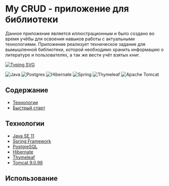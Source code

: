 # My CRUD - приложение для библиотеки
Данное приложение является иллюстрационным и было создано во время учёбы для освоения навыков
работы с актуальными технологиями. Приложение реализует техническое задание для вымышленной
библиотеки, которой необходимо хранить информацию о литературе и пользователях, а так же вести
учёт взятых книг.

[![Typing SVG](https://readme-typing-svg.herokuapp.com?color=%2336BCF7&lines=Проект+на+стадии+поддержки)](https://git.io/typing-svg)

![Java](https://img.shields.io/badge/java-%23ED8B00.svg?style=for-the-badge&logo=openjdk&logoColor=white)
![Postgres](https://img.shields.io/badge/postgres-%23316192.svg?style=for-the-badge&logo=postgresql&logoColor=white)
![Hibernate](https://img.shields.io/badge/Hibernate-59666C?style=for-the-badge&logo=Hibernate&logoColor=white)
![Spring](https://img.shields.io/badge/spring-%236DB33F.svg?style=for-the-badge&logo=spring&logoColor=white)
![Thymeleaf](https://img.shields.io/badge/Thymeleaf-%23005C0F.svg?style=for-the-badge&logo=Thymeleaf&logoColor=white)
![Apache Tomcat](https://img.shields.io/badge/apache%20tomcat-%23F8DC75.svg?style=for-the-badge&logo=apache-tomcat&logoColor=black)


## Содержание
- [Технологии](#Технологии)
- [Быстрый старт](#Использование)


## Технологии
+ [Java SE 11](https://jdk.java.net/11/)
+ [Spring Framework](https://spring.io/)
+ [PostgreSQL](https://www.postgresql.org/)
+ [Hibernate](https://hibernate.org/)
+ [Thymeleaf](https://www.thymeleaf.org/)
+ [Tomcat 9.0.98](https://tomcat.apache.org/)


## Использование
